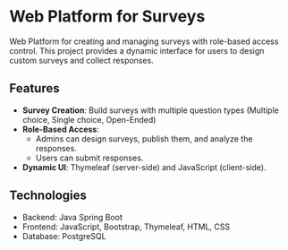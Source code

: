 # Web Platform for Surveys
Web Platform for creating and managing surveys with role-based access control. This project provides a dynamic interface for users to design custom surveys and collect responses.  
## Features
- **Survey Creation**: Build surveys with multiple question types (Multiple choice, Single choice, Open-Ended)  
- **Role-Based Access**: 
  - Admins can design surveys, publish them, and analyze the responses.
  - Users can submit responses.   
- **Dynamic UI**: Thymeleaf (server-side) and JavaScript (client-side).
## Technologies
- Backend: Java Spring Boot 
- Frontend: JavaScript, Bootstrap, Thymeleaf, HTML, CSS
- Database: PostgreSQL 
